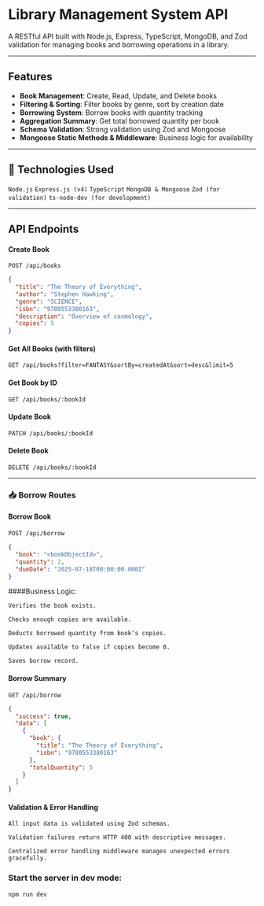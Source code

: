 # Library Management System API

A RESTful API built with Node.js, Express, TypeScript, MongoDB, and Zod validation for managing books and borrowing operations in a library.

---

##  Features

- **Book Management**: Create, Read, Update, and Delete books
- **Filtering & Sorting**: Filter books by genre, sort by creation date
- **Borrowing System**: Borrow books with quantity tracking
- **Aggregation Summary**: Get total borrowed quantity per book
- **Schema Validation**: Strong validation using Zod and Mongoose
- **Mongoose Static Methods & Middleware**: Business logic for availability

---

## 🔧 Technologies Used

`Node.js`
`Express.js (v4)`
`TypeScript`
`MongoDB & Mongoose`
`Zod (for validation)`
`ts-node-dev (for development)`

---

## API Endpoints

#### Create Book

`POST /api/books`

```json
{
  "title": "The Theory of Everything",
  "author": "Stephen Hawking",
  "genre": "SCIENCE",
  "isbn": "9780553380163",
  "description": "Overview of cosmology",
  "copies": 5
}
```

#### Get All Books (with filters)

`GET /api/books?filter=FANTASY&sortBy=createdAt&sort=desc&limit=5`

#### Get Book by ID

`GET /api/books/:bookId`

#### Update Book

`PATCH /api/books/:bookId`

#### Delete Book

`DELETE /api/books/:bookId`

---

### 📥 Borrow Routes

#### Borrow Book

`POST /api/borrow`

```json
{
  "book": "<bookObjectId>",
  "quantity": 2,
  "dueDate": "2025-07-18T00:00:00.000Z"
}
```
####Business Logic:

`Verifies the book exists.`

`Checks enough copies are available.`

`Deducts borrowed quantity from book’s copies.`

`Updates available to false if copies become 0.`

`Saves borrow record.`

#### Borrow Summary

`GET /api/borrow`

```json
{
  "success": true,
  "data": [
    {
      "book": {
        "title": "The Theory of Everything",
        "isbn": "9780553380163"
      },
      "totalQuantity": 5
    }
  ]
}
```

#### Validation & Error Handling

`All input data is validated using Zod schemas.`

`Validation failures return HTTP 400 with descriptive messages.`

`Centralized error handling middleware manages unexpected errors gracefully.`

### Start the server in dev mode:

`npm run dev`
